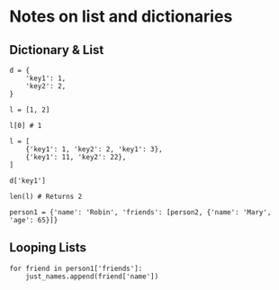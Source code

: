 Notes on list and dictionaries
==============================

Dictionary & List
-----------------

```
d = {
    'key1': 1,
    'key2': 2,
}

l = [1, 2]

l[0] # 1

l = [
    {'key1': 1, 'key2': 2, 'key1': 3},
    {'key1': 11, 'key2': 22},
]

d['key1']

len(l) # Returns 2

person1 = {'name': 'Robin', 'friends': [person2, {'name': 'Mary', 'age': 65}]}
```

Looping Lists
-------------

```
for friend in person1['friends']:
    just_names.append(friend['name'])
```
